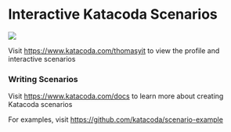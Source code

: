 # Interactive Katacoda Scenarios

[![](http://shields.katacoda.com/katacoda/thomasyit/count.svg)](https://www.katacoda.com/thomasyit "Get your profile on Katacoda.com")

Visit https://www.katacoda.com/thomasyit to view the profile and interactive scenarios

### Writing Scenarios
Visit https://www.katacoda.com/docs to learn more about creating Katacoda scenarios

For examples, visit https://github.com/katacoda/scenario-example
